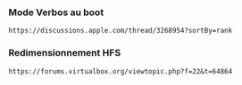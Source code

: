 ### Mode Verbos au boot
```
https://discussions.apple.com/thread/3268954?sortBy=rank
```


### Redimensionnement HFS
```
https://forums.virtualbox.org/viewtopic.php?f=22&t=64864
```
